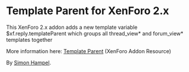 Template Parent for XenForo 2.x
===============================

This XenForo 2.x addon adds a new template variable $xf.reply.templateParent which groups all thread_view* and 
forum_view* templates together

More information here: [Template Parent](https://xenforo.com/community/resources/template-parent.8077/)
(XenForo Addon Resource)

By [Simon Hampel](https://xenforo.com/community/members/sim.4264/).

